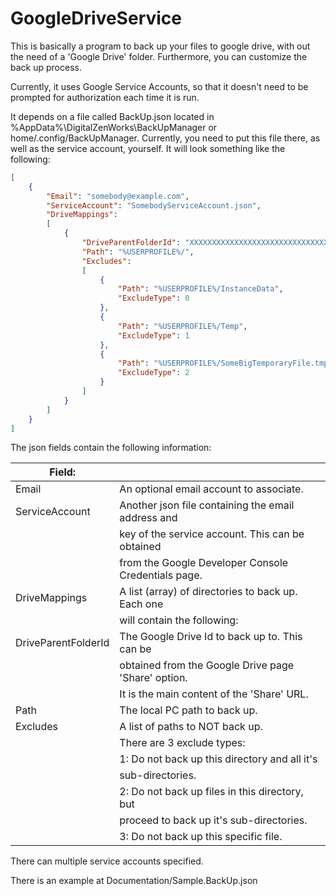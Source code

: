 # GoogleDriveService

This is basically a program to back up your files to google drive, with out the need of a 'Google Drive' folder.  Furthermore, you can customize the back up process.

Currently, it uses Google Service Accounts, so that it doesn't need to be prompted for authorization each time it is run.

It depends on a file called BackUp.json located in %AppData%\DigitalZenWorks\BackUpManager or home/.config/BackUpManager.  Currently, you need to put this file there, as well as the service account, yourself.  It will look something like the following:

```json
[
	{
		"Email": "somebody@example.com",
		"ServiceAccount": "SomebodyServiceAccount.json",
		"DriveMappings":
		[
			{
				"DriveParentFolderId": "XXXXXXXXXXXXXXXXXXXXXXXXXXXXXXXXX",
				"Path": "%USERPROFILE%/",
				"Excludes":
				[
					{
						"Path": "%USERPROFILE%/InstanceData",
						"ExcludeType": 0
					},
					{
						"Path": "%USERPROFILE%/Temp",
						"ExcludeType": 1
					},
					{
						"Path": "%USERPROFILE%/SomeBigTemporaryFile.tmp",
						"ExcludeType": 2
					}
				]
			}
		]
	}
]
```

The json fields contain the following information:

| Field:              |                                                       |
| ------------------- | ----------------------------------------------------- |
| Email               | An optional email account to associate.               |
| ServiceAccount      | Another json file containing the email address and    |
|                     | key of the service account.  This can be obtained     |
|                     | from the Google Developer Console Credentials page.   |
| DriveMappings       | A list (array) of directories to back up.  Each one   |
|                     | will contain the following:                           |
| DriveParentFolderId | The Google Drive Id to back up to. This can be        |
|                     | obtained from the Google Drive page 'Share' option.   |
|                     | It is the main content of the 'Share' URL.            |
| Path                | The local PC path to back up.                         |
| Excludes            | A list of paths to NOT back up.                       |
|                     | There are 3 exclude types:                            |
|                     | 1: Do not back up this directory and all it's         |
|                     | sub-directories.                                      |
|                     | 2: Do not back up files in this directory, but        |
|                     | proceed to back up it's sub-directories.              |
|                     | 3: Do not back up this specific file.                 |

There can multiple service accounts specified.

There is an example at Documentation/Sample.BackUp.json
